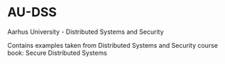 # AU-DSS
Aarhus University - Distributed Systems and Security

Contains examples taken from Distributed Systems and Security course book: Secure Distributed Systems
